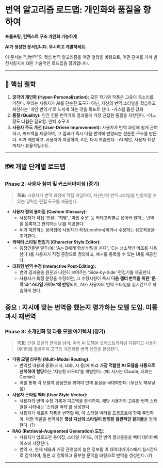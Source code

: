 # 번역 알고리즘 로드맵: 개인화와 품질을 향하여

**프롬프팅, 컨텍스트 구조 개인화 가능하게**

**AI가 생성한 문서입니다. 무시하고 계발하세요.** 


이 문서는 "냥번역"의 핵심 번역 알고리즘을 어떤 철학을 바탕으로, 어떤 단계를 거쳐 발전시킬지에 대한 기술적인 로드맵을 정의합니다.

---


## 🎯 핵심 철학

1.  **궁극의 개인화 (Hyper-Personalization):** 모든 작가와 작품은 고유의 목소리를 가진다. 우리는 사용자가 AI를 단순한 도구가 아닌, 자신의 번역 스타일을 학습하고 재현하는 '개인 번역가'로 느끼게 하는 것을 목표로 한다.
-커스텀 옵션 강화
2.  **품질 (Quality):** 인간 전문 번역가의 결과물에 가장 근접한 품질을 지향한다.
-어느정도 타협은 필요함. 완벽 추구 X
3.  **사용자 주도 개선 (User-Driven Improvement):** 사용자가 번역 과정에 쉽게 관여하고, 피드백을 제공하며, 그 결과가 즉시 다음 번역에 반영되는 선순환 구조를 만든다. AI가 제안하고, 사용자가 확정하며, AI는 다시 학습한다.
-AI 제안, 사용자 확정 까지가 효율적일수도.

---

## 🗺️ 개발 단계별 로드맵


### **Phase 2: 사용자 참여 및 커스터마이징 (중기)**

> **목표:** 사용자가 번역 과정에 직접 개입하여, 자신만의 번역 스타일을 만들어갈 수 있는 강력한 편집 도구를 제공한다.

-   **사용자 정의 용어집 (Custom Glossary):**
    -   사용자가 직접 '인물', '지명', '마법 주문' 등 카테고리별로 용어와 원하는 번역을 등록하고 관리하는 UI를 제공한다.
    -   AI가 제안하는 용어집에 사용자가 확정(confirm)하거나 수정하는 상호작용을 추가한다.
-   **캐릭터 스타일 편집기 (Character Style Editor):**
    -   등장인물별 말투(예: 'A는 B에게 항상 반말을 쓴다', 'C는 냉소적인 어조를 사용한다')를 사용자가 직접 문장으로 정의하고, 예시를 등록할 수 있는 UI를 제공한다.
-   **대화형 번역 수정 (Interactive Post-Editing):**
    -   번역 결과물을 원문과 나란히 보여주는 'Side-by-Side' 편집기를 제공한다.
    -   사용자가 특정 문장을 수정하면, 그 수정사항이 즉시 **다음 챕터 번역을 위한 '문맥'과 '스타일 가이드'에 반영**되어, AI가 사용자의 번역 스타일을 실시간으로 학습하게 한다.

**중요 : 지시에 맞는 번역을 했는지 평가하는 모델 도입. 미통과시 재번역**
---

### **Phase 3: 초개인화 및 다중 모델 아키텍처 (장기)**

> **목표:** 단일 모델의 한계를 넘어, 여러 AI 모델을 오케스트라처럼 지휘하고 사용자 데이터를 활용하여 궁극의 개인화된 번역 엔진을 완성한다.

-   **다중 모델 라우팅 (Multi-Model Routing):**
    -   번역할 내용의 종류(서사, 대화, 시 등)에 따라 **가장 적합한 AI 모델을 자동으로 선택하여 할당**하는 '지능형 라우터'를 개발한다. (예: 서사는 Claude, 대화는 Gemini)
    -   이를 통해 각 모델의 장점만을 취하여 번역 품질을 극대화한다. (우선도 매우낮음)
-   **사용자 스타일 벡터 (User Style Vector):**
    -   사용자의 번역 수정 기록과 피드백을 분석하여, 해당 사용자의 고유한 번역 스타일을 나타내는 '스타일 벡터'를 생성한다.
    -   사용자가 새로운 작품을 번역할 때, 이 스타일 벡터를 프롬프트에 함께 주입하여, 어떤 작품을 번역하든 **항상 자신의 스타일이 반영된 일관적인 결과물**을 얻게 한다. (?)
-   **RAG (Retrieval-Augmented Generation) 도입:**
    -   사용자가 업로드한 용어집, 스타일 가이드, 이전 번역 결과물들을 벡터 데이터베이스에 저장한다.
    -   번역 시, 현재 내용과 가장 관련성이 높은 정보를 이 데이터베이스에서 실시간으로 검색하여, 훨씬 더 정확하고 풍부한 문맥을 바탕으로 번역을 생성한다. (?)

---
